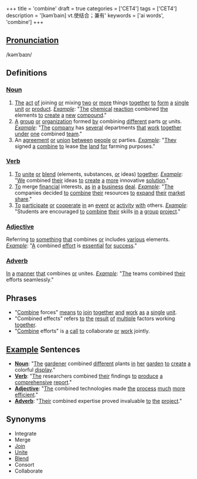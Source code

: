 +++
title = 'combine'
draft = true
categories = ['CET4']
tags = ['CET4']
description = '[kəmˈbain] vt.使结合；兼有'
keywords = ['ai words', 'combine']
+++

## [Pronunciation](/en/post/pronunciation/)
/kəmˈbaɪn/

## Definitions
### [Noun](/en/post/noun/)
1. [The](/en/post/the/) [act](/en/post/act/) [of](/en/post/of/) joining [or](/en/post/or/) mixing [two](/en/post/two/) [or](/en/post/or/) [more](/en/post/more/) things [together](/en/post/together/) [to](/en/post/to/) [form](/en/post/form/) [a](/en/post/a/) [single](/en/post/single/) [unit](/en/post/unit/) [or](/en/post/or/) [product](/en/post/product/). *[Example](/en/post/example/)*: "[The](/en/post/the/) [chemical](/en/post/chemical/) [reaction](/en/post/reaction/) combined [the](/en/post/the/) elements [to](/en/post/to/) [create](/en/post/create/) [a](/en/post/a/) [new](/en/post/new/) [compound](/en/post/compound/)."
2. [A](/en/post/a/) [group](/en/post/group/) [or](/en/post/or/) [organization](/en/post/organization/) formed [by](/en/post/by/) combining [different](/en/post/different/) parts [or](/en/post/or/) units. *[Example](/en/post/example/)*: "[The](/en/post/the/) [company](/en/post/company/) has [several](/en/post/several/) departments [that](/en/post/that/) [work](/en/post/work/) [together](/en/post/together/) [under](/en/post/under/) [one](/en/post/one/) combined [team](/en/post/team/)."
3. An [agreement](/en/post/agreement/) [or](/en/post/or/) [union](/en/post/union/) [between](/en/post/between/) [people](/en/post/people/) [or](/en/post/or/) parties. *[Example](/en/post/example/)*: "[They](/en/post/they/) signed [a](/en/post/a/) [combine](/en/post/combine/) [to](/en/post/to/) lease [the](/en/post/the/) [land](/en/post/land/) [for](/en/post/for/) farming purposes."

### [Verb](/en/post/verb/)
1. [To](/en/post/to/) [unite](/en/post/unite/) [or](/en/post/or/) [blend](/en/post/blend/) (elements, substances, [or](/en/post/or/) ideas) [together](/en/post/together/). *[Example](/en/post/example/)*: "[We](/en/post/we/) combined [their](/en/post/their/) ideas [to](/en/post/to/) [create](/en/post/create/) [a](/en/post/a/) [more](/en/post/more/) innovative [solution](/en/post/solution/)."
2. [To](/en/post/to/) merge [financial](/en/post/financial/) interests, [as](/en/post/as/) [in](/en/post/in/) [a](/en/post/a/) [business](/en/post/business/) [deal](/en/post/deal/). *[Example](/en/post/example/)*: "[The](/en/post/the/) companies decided [to](/en/post/to/) [combine](/en/post/combine/) [their](/en/post/their/) resources [to](/en/post/to/) [expand](/en/post/expand/) [their](/en/post/their/) [market](/en/post/market/) [share](/en/post/share/)."
3. [To](/en/post/to/) [participate](/en/post/participate/) [or](/en/post/or/) [cooperate](/en/post/cooperate/) [in](/en/post/in/) an [event](/en/post/event/) [or](/en/post/or/) [activity](/en/post/activity/) [with](/en/post/with/) others. *[Example](/en/post/example/)*: "Students are encouraged [to](/en/post/to/) [combine](/en/post/combine/) [their](/en/post/their/) skills [in](/en/post/in/) [a](/en/post/a/) [group](/en/post/group/) [project](/en/post/project/)."

### [Adjective](/en/post/adjective/)
Referring [to](/en/post/to/) [something](/en/post/something/) [that](/en/post/that/) combines [or](/en/post/or/) includes [various](/en/post/various/) elements. *[Example](/en/post/example/)*: "[A](/en/post/a/) combined [effort](/en/post/effort/) is [essential](/en/post/essential/) [for](/en/post/for/) [success](/en/post/success/)."

### [Adverb](/en/post/adverb/)
[In](/en/post/in/) [a](/en/post/a/) [manner](/en/post/manner/) [that](/en/post/that/) combines [or](/en/post/or/) unites. *[Example](/en/post/example/)*: "[The](/en/post/the/) teams combined [their](/en/post/their/) efforts seamlessly."

## Phrases
- "[Combine](/en/post/combine/) forces" [means](/en/post/means/) [to](/en/post/to/) [join](/en/post/join/) [together](/en/post/together/) [and](/en/post/and/) [work](/en/post/work/) [as](/en/post/as/) [a](/en/post/a/) [single](/en/post/single/) [unit](/en/post/unit/).
- "Combined effects" refers [to](/en/post/to/) [the](/en/post/the/) [result](/en/post/result/) [of](/en/post/of/) [multiple](/en/post/multiple/) factors working [together](/en/post/together/).
- "[Combine](/en/post/combine/) efforts" is [a](/en/post/a/) [call](/en/post/call/) [to](/en/post/to/) collaborate [or](/en/post/or/) [work](/en/post/work/) jointly.

## [Example](/en/post/example/) Sentences
- **[Noun](/en/post/noun/)**: "[The](/en/post/the/) [gardener](/en/post/gardener/) combined [different](/en/post/different/) plants [in](/en/post/in/) [her](/en/post/her/) [garden](/en/post/garden/) [to](/en/post/to/) [create](/en/post/create/) [a](/en/post/a/) colorful [display](/en/post/display/)."
- **[Verb](/en/post/verb/)**: "[The](/en/post/the/) researchers combined [their](/en/post/their/) findings [to](/en/post/to/) [produce](/en/post/produce/) [a](/en/post/a/) [comprehensive](/en/post/comprehensive/) [report](/en/post/report/)."
- **[Adjective](/en/post/adjective/)**: "[The](/en/post/the/) combined technologies made [the](/en/post/the/) [process](/en/post/process/) [much](/en/post/much/) [more](/en/post/more/) [efficient](/en/post/efficient/)."
- **[Adverb](/en/post/adverb/)**: "[Their](/en/post/their/) combined expertise proved invaluable [to](/en/post/to/) [the](/en/post/the/) [project](/en/post/project/)."

## Synonyms
- Integrate
- Merge
- [Join](/en/post/join/)
- [Unite](/en/post/unite/)
- [Blend](/en/post/blend/)
- Consort
- Collaborate
